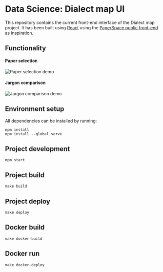 # Data Science: Dialect map UI

This repository contains the current front-end interface of the Dialect map project.
It has been built using [React][react-webpage] using the [PaperSpace public front-end][paperscape-ui] as inspiration.

## Functionality

#### Paper selection
![Paper selection demo](resources/selection_demo.gif)

#### Jargon comparison
![Jargon comparison demo](resources/jargon_demo.gif)


## Environment setup
All dependencies can be installed by running:
```shell script
npm install
npm install --global serve
```

## Project development
```shell script
npm start
```

## Project build
```shell script
make build
```

## Project deploy
```shell script
make deploy
```

## Docker build
```shell script
make docker-build
```

## Docker run
```shell script
make docker-deploy
```


[paperscape-ui]: https://github.com/paperscape/paperscape-mapclient
[react-webpage]: https://reactjs.org/
